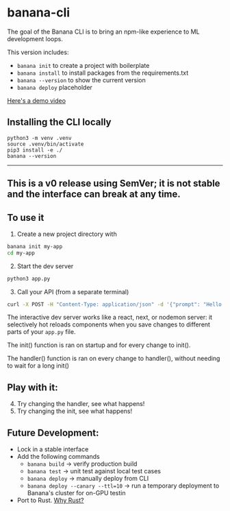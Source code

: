 # banana-cli

The goal of the Banana CLI is to bring an npm-like experience to ML development loops. 

This version includes:
- `banana init` to create a project with boilerplate
- `banana install` to install packages from the requirements.txt
- `banana --version` to show the current version
- `banana deploy` placeholder

[Here's a demo video](https://www.loom.com/share/86d4e7b0801549b9ab2f7a1acce772aa)


## Installing the CLI locally

```
python3 -m venv .venv
source .venv/bin/activate
pip3 install -e ./
banana --version
```

---
This is a v0 release using SemVer; it is not stable and the interface can break at any time.
---

## To use it

1. Create a new project directory with 
```bash
banana init my-app
cd my-app
```
2. Start the dev server
```bash
python3 app.py
```

3. Call your API (from a separate terminal)
```bash
curl -X POST -H "Content-Type: application/json" -d '{"prompt": "Hello I am a [MASK] model."}' http://localhost:8000/
``` 

The interactive dev server works like a react, next, or nodemon server: it selectively hot reloads components when you save changes to different parts of your `app.py` file.

The init() function is ran on startup and for every change to init().

The handler() function is ran on every change to handler(), without needing to wait for a long init()

## Play with it:

4. Try changing the handler, see what happens!
5. Try changing the init, see what happens!

## Future Development:
- Lock in a stable interface
- Add the following commands
  - `banana build` -> verify production build
  - `banana test` -> unit test against local test cases
  - `banana deploy` -> manually deploy from CLI
  - `banana deploy --canary --ttl=10` -> run a temporary deployment to Banana's cluster for on-GPU testin
- Port to Rust. [Why Rust?](https://giphy.com/gifs/aFbTasXn1GINgiEbzr)
